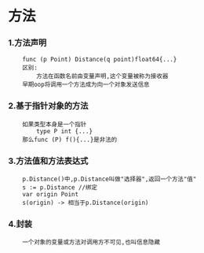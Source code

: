 # 方法
### 1.方法声明
```
    func (p Point) Distance(q point)float64{...}
    区别:
        方法在函数名前由变量声明,这个变量被称为接收器
    早期oop将调用一个方法成为向一个对象发送信息
```
### 2.基于指针对象的方法
```
    如果类型本身是一个指针
        type P int {...}
    那么func (P) f(){...}是非法的
```
### 3.方法值和方法表达式
```
    p.Distance()中,p.Distance叫做"选择器",返回一个方法"值"
    s := p.Distance //绑定
    var origin Point
    s(origin) -> 相当于p.Distance(origin)
```
### 4.封装
```
    一个对象的变量或方法对调用方不可见,也叫信息隐藏
```